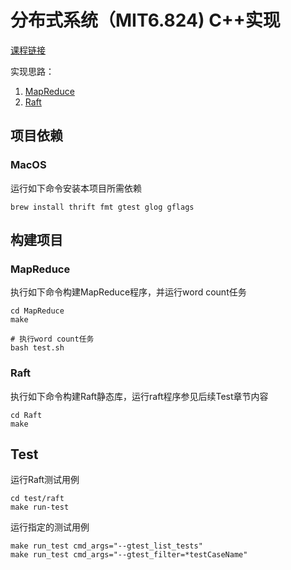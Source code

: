 # 分布式系统（MIT6.824) C++实现

[课程链接](https://pdos.csail.mit.edu/6.824/schedule.html)

实现思路：

1. [MapReduce](https://github.com/rainboat2/MIT6.824-Cplusplus/blob/main/MapReduce.md)
2. [Raft](https://github.com/rainboat2/MIT6.824-Cplusplus/blob/main/Raft.md)

## 项目依赖

### MacOS

运行如下命令安装本项目所需依赖

```shell
brew install thrift fmt gtest glog gflags
```

## 构建项目

### MapReduce

执行如下命令构建MapReduce程序，并运行word count任务
```shell
cd MapReduce
make

# 执行word count任务
bash test.sh
```

### Raft

执行如下命令构建Raft静态库，运行raft程序参见后续Test章节内容
```shell
cd Raft
make
```

## Test

运行Raft测试用例
```shell
cd test/raft
make run-test
```

运行指定的测试用例

```shell
make run_test cmd_args="--gtest_list_tests"
make run_test cmd_args="--gtest_filter=*testCaseName"
```